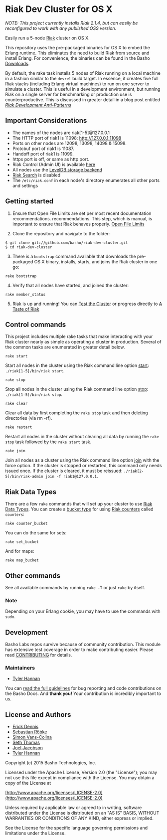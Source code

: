 Riak Dev Cluster for OS X
=========================

*NOTE: This project currently installs Riak 2.1.4, but can easily be reconfigured to work with any published OSS version.*

Easily run a 5-node [Riak](http://www.basho.com/riak) cluster on OS X.

This repository uses the pre-packaged binaries for OS X to embed the
Erlang runtime. This eliminates the need to build Riak from source and
install Erlang. For convenience, the binaries can be found in the Basho
[Downloads](http://docs.basho.com/riak/latest/downloads/).

By default, the rake task installs 5 nodes of Riak running on a local
machine in a fashion similar to the `devrel` build target. In essence,
it creates five full Riak stacks (including Erlang virtual machines) to
run on one server to simulate a cluster. This is useful in a development
environment, but running Riak on a single server for benchmarking or
production use is counterproductive. This is discussed in greater detail
in a blog post entitled [*Riak Development Anti-Patterns*](http://basho.com/riak-development-anti-patterns/)

## Important Considerations
* The names of the nodes are riak[1-5]@127.0.0.1
* The HTTP port of riak1 is 11098: <http://127.0.0.1:11098>
* Ports on other nodes are 12098, 13098, 14098 & 15098.
* Protobuf port of riak1 is 11087.
* Handoff port of riak1 is 11099.
* https port is off, or same as http port.
* Riak Control (Admin UI) is available [here](http://127.0.0.1:11098/admin)
* All nodes use the [LevelDB storage backend](http://docs.basho.com/riak/latest/ops/advanced/backends/leveldb/)
* [Riak Search](http://docs.basho.com/riak/latest/dev/using/search/) is disabled 
* The `/etc/riak.conf` in each node's directory enumerates all other
  ports and settings

## Getting started

1) Ensure that Open File Limits are set per most recent documentation
recommendations. recommendations. This step, which is manual, is
important to ensure that Riak behaves properly. [Open File Limits](http://docs.basho.com/riak/latest/ops/tuning/open-files-limit/#Mac-OS-X)

2) Clone the repository and navigate to the folder:

```
$ git clone git://github.com/basho/riak-dev-cluster.git
$ cd riak-dev-cluster
```

3) There is a `bootstrap` command available that downloads the
pre-packaged OS X binary, installs, starts, and joins the Riak cluster
in one go:

```
rake bootstrap
```

4) Verify that all nodes have started, and joined the cluster:

````
rake member_status
````

5) Riak is up and running! You can [Test the Cluster](http://docs.basho.com/riak/latest/quickstart/#Test-the-Cluster)
or progress directly to [A Taste of Riak](http://docs.basho.com/riak/latest/dev/taste-of-riak/)

## Control commands

This project includes multiple rake tasks that make interacting with
your Riak cluster nearly as simple as operating a cluster in production.
Several of the common tasks are enumerated in greater detail below.

```
rake start
```

Start all nodes in the cluster using the Riak command line option [start](http://docs.basho.com/riak/latest/ops/running/tools/riak/#start):
`./riak[1-5]/bin/riak start`. 

```
rake stop
```

Stop all nodes in the cluster using the Riak command line option [stop](http://docs.basho.com/riak/latest/ops/running/tools/riak/#stop):
`./riak[1-5]/bin/riak stop`. 

```
rake clear
```

Clear all data by first completing the `rake stop` task and then
deleting directories (via rm -rf).

```
rake restart
```

Restart all nodes in the cluster without clearing all data by running
the `rake stop` task followed by the `rake start` task.

```
rake join
```

Join all nodes as a cluster using the Riak command line option
[join](http://docs.basho.com/riak/latest/ops/running/tools/riak-admin/#join)
with the force option. If the cluster is stopped or restarted, this
command only needs issued once. If the cluster is cleared, it must be
reissued:  `./riak[2-5]/bin/riak-admin join -f riak1@127.0.0.1`. 

## Riak Data Types

There are a few `rake` commands that will set up your cluster to use
[Riak Data Types](http://docs.basho.com/riak/2.0.0/dev/using/data-types/). You can
create a [bucket type](http://docs.basho.com/riak/2.0.2/dev/advanced/bucket-types/) for
using [Riak counters](http://docs.basho.com/riak/2.0.2/dev/using/data-types/#Counters)
called `counters`:

```
rake counter_bucket
```

You can do the same for sets:

```
rake set_bucket
```

And for maps:

```
rake map_bucket
```

## Other commands

See all available commands by running `rake -T` or just `rake` by itself.

### Note

Depending on your Erlang cookie, you may have to use the commands with `sudo`.

## Development

Basho Labs repos survive because of community contribution. This module
has extensive test coverage in order to make contributing easier. Please
read [CONTRIBUTING](CONTRIBUTING.md) for details. 

### Maintainers

* [Tyler Hannan](https://github.com/tylerhannan)

You can [read the full
guidelines](http://docs.basho.com/riak/latest/community/bugs/) for bug
reporting and code contributions on the Basho Docs. And **thank you!**
Your contribution is incredibly important to us.

## License and Authors

* [Erick Dennis](https://github.com/edennis)
* [Sebastian Röbke](https://github.com/boosty)
* [Simon Vans-Colina](https://github.com/simonvc)
* [Seth Thomas](https://github.com/cheeseplus)
* [Joel Jacobson](https://github.com/joeljacobson)
* [Tyler Hannan](https://github.com/tylerhannan)

Copyright (c) 2015 Basho Technologies, Inc.

Licensed under the Apache License, Version 2.0 (the "License"); you may
not use this file except in compliance with the License. You may obtain
a copy of the License at

[http://www.apache.org/licenses/LICENSE-2.0](http://www.apache.org/licenses/LICENSE-2.0)

Unless required by applicable law or agreed to in writing, software
distributed under the License is distributed on an "AS IS" BASIS,
WITHOUT WARRANTIES OR CONDITIONS OF ANY KIND, either express or
implied.

See the License for the specific language governing permissions and
limitations under the License.





